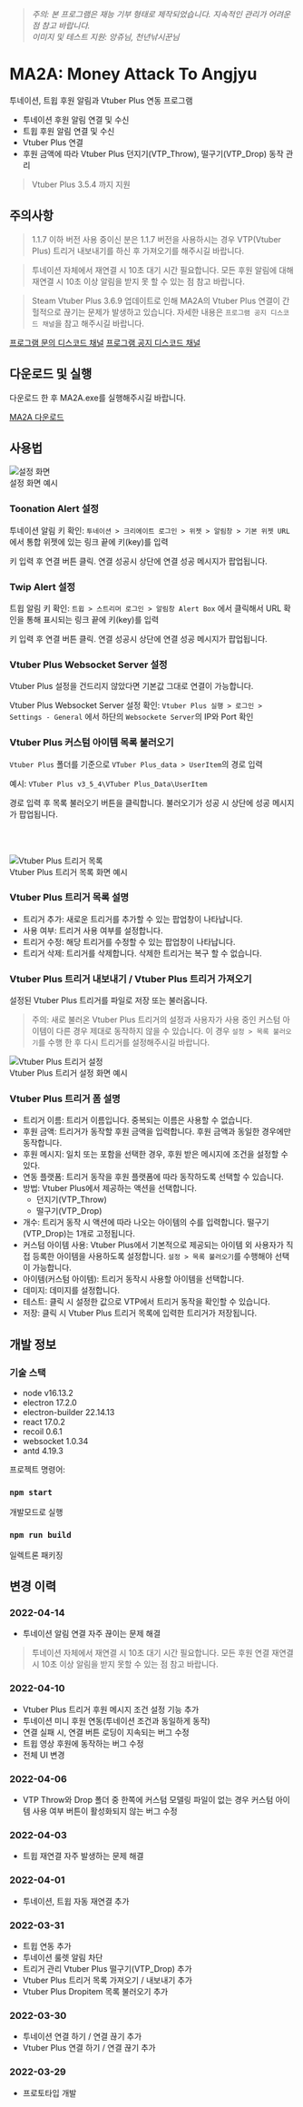 > *주의: 본 프로그램은 재능 기부 형태로 제작되었습니다. 지속적인 관리가 어려운 점 참고 바랍니다.*         
> *이미지 및 테스트 지원: 앙쥬님, 천년낚시꾼님*

# MA2A: Money Attack To Angjyu 

투네이션, 트윕 후원 알림과 Vtuber Plus 연동 프로그램        

- 투네이션 후원 알림 연결 및 수신
- 트윕 후원 알림 연결 및 수신
- Vtuber Plus 연결
- 후원 금액에 따라 Vtuber Plus 던지기(VTP_Throw), 떨구기(VTP_Drop) 동작 관리

> Vtuber Plus 3.5.4 까지 지원

## 주의사항

> 1.1.7 이하 버전 사용 중이신 분은 1.1.7 버전을 사용하시는 경우 VTP(Vtuber Plus) 트리거 내보내기를 하신 후 가져오기를 해주시길 바랍니다.

> 투네이션 자체에서 재연결 시 10초 대기 시간 필요합니다. 모든 후원 알림에 대해 재연결 시 10초 이상 알림을 받지 못 할 수 있는 점 참고 바랍니다.

> Steam Vtuber Plus 3.6.9 업데이트로 인해 MA2A의 Vtuber Plus 연결이 간헐적으로 끊기는 문제가 발생하고 있습니다. 자세한 내용은 `프로그램 공지 디스코드 채널`을 참고 해주시길 바랍니다.

[프로그램 문의 디스코드 채널](https://discord.gg/9TTw7nnhYp)
[프로그램 공지 디스코드 채널](https://discord.gg/mwNV489R)

## 다운로드 및 실행

다운로드 한 후 MA2A.exe를 실행해주시길 바랍니다.

[MA2A 다운로드](https://github.com/baemi/MA2A/releases)

## 사용법

![설정 화면](./img/001.png)     
설정 화면 예시

### Toonation Alert 설정

투네이션 알림 키 확인: `투네이션 > 크리에이트 로그인 > 위젯 > 알림창 > 기본 위젯 URL` 에서 통합 위젯에 있는 링크 끝에 키(key)를 입력

키 입력 후 연결 버튼 클릭. 연결 성공시 상단에 연결 성공 메시지가 팝업됩니다.

### Twip Alert 설정

트윕 알림 키 확인: `트윕 > 스트리머 로그인 > 알림창 Alert Box` 에서 클릭해서 URL 확인을 통해 표시되는 링크 끝에 키(key)를 입력

키 입력 후 연결 버튼 클릭. 연결 성공시 상단에 연결 성공 메시지가 팝업됩니다.

### Vtuber Plus Websocket Server 설정

Vtuber Plus 설정을 건드리지 않았다면 기본값 그대로 연결이 가능합니다.

Vtuber Plus Websocket Server 설정 확인: `Vtuber Plus 실행 > 로그인 > Settings - General` 에서 하단의 `Websockete Server`의 IP와 Port 확인

### Vtuber Plus 커스텀 아이템 목록 불러오기

`Vtuber Plus` 폴더를 기준으로 `VTuber Plus_data > UserItem`의 경로 입력

예시: `VTuber Plus v3_5_4\VTuber Plus_Data\UserItem`

경로 입력 후 목록 불러오기 버튼을 클릭합니다. 불러오기가 성공 시 상단에 성공 메시지가 팝업됩니다.

<br />
<br />

![Vtuber Plus 트리거 목록](./img/002.png)       
Vtuber Plus 트리거 목록 화면 예시

### Vtuber Plus 트리거 목록 설명

- 트리거 추가: 새로운 트리거를 추가할 수 있는 팝업창이 나타납니다.
- 사용 여부: 트리거 사용 여부를 설정합니다.
- 트리거 수정: 해당 트리거를 수정할 수 있는 팝업창이 나타납니다.
- 트리거 삭제: 트리거를 삭제합니다. 삭제한 트리거는 복구 할 수 없습니다.

### Vtuber Plus 트리거 내보내기 / Vtuber Plus 트리거 가져오기

설정된 Vtuber Plus 트리거를 파일로 저장 또는 불러옵니다.

> 주의: 새로 불러온 Vtuber Plus 트리거의 설정과 사용자가 사용 중인 커스텀 아이템이 다른 경우 제대로 동작하지 않을 수 있습니다. 이 경우 `설정 > 목록 불러오기`를 수행 한 후 다시 트리거를 설정해주시길 바랍니다.


![Vtuber Plus 트리거 설정](./img/003.png)       
Vtuber Plus 트리거 설정 화면 예시

### Vtuber Plus 트리거 폼 설명
- 트리거 이름: 트리거 이름입니다. 중복되는 이름은 사용할 수 없습니다.
- 후원 금액: 트리거가 동작할 후원 금액을 입력합니다. 후원 금액과 동일한 경우에만 동작합니다.
- 후원 메시지: 일치 또는 포함을 선택한 경우, 후원 받은 메시지에 조건을 설정할 수 있다.
- 연동 플랫폼: 트리거 동작을 후원 플랫폼에 따라 동작하도록 선택할 수 있습니다.
- 방법: Vtuber Plus에서 제공하는 액션을 선택합니다.
    - 던지기(VTP_Throw)
    - 떨구기(VTP_Drop)
- 개수: 트리거 동작 시 액션에 따라 나오는 아이템의 수를 입력합니다. 떨구기(VTP_Drop)는 1개로 고정됩니다.
- 커스텀 아이템 사용: Vtuber Plus에서 기본적으로 제공되는 아이템 외 사용자가 직접 등록한 아이템을 사용하도록 설정합니다. `설정 > 목록 불러오기`를 수행해야 선택이 가능합니다.
- 아이템(커스텀 아이템): 트리거 동작시 사용할 아이템을 선택합니다.
- 데미지: 데미지를 설정합니다.
- 테스트: 클릭 시 설정한 값으로 VTP에서 트리거 동작을 확인할 수 있습니다.
- 저장: 클릭 시 Vtuber Plus 트리거 목록에 입력한 트리거가 저장됩니다.


## 개발 정보

### 기술 스택

- node v16.13.2
- electron 17.2.0
- electron-builder 22.14.13
- react 17.0.2
- recoil 0.6.1
- websocket 1.0.34
- antd 4.19.3

프로젝트 명령어:

### `npm start`

개발모드로 실행

### `npm run build`

일렉트론 패키징


## 변경 이력

### 2022-04-14

- 투네이션 알림 연결 자주 끊이는 문제 해결
> 투네이션 자체에서 재연결 시 10초 대기 시간 필요합니다. 모든 후원 연결 재연결 시 10초 이상 알림을 받지 못할 수 있는 점 참고 바랍니다.

### 2022-04-10

- Vtuber Plus 트리거 후원 메시지 조건 설정 기능 추가
- 투네이션 미니 후원 연동(투네이션 조건과 동일하게 동작)
- 연결 실패 시, 연결 버튼 로딩이 지속되는 버그 수정
- 트윕 영상 후원에 동작하는 버그 수정
- 전체 UI 변경


### 2022-04-06

- VTP Throw와 Drop 폴더 중 한쪽에 커스텀 모델링 파일이 없는 경우 커스텀 아이템 사용 여부 버튼이 활성화되지 않는 버그 수정


### 2022-04-03

- 트윕 재연결 자주 발생하는 문제 해결


### 2022-04-01

- 투네이션, 트윕 자동 재연결 추가


### 2022-03-31

- 트윕 연동 추가
- 투네이션 룰렛 알림 차단
- 트리거 관리 Vtuber Plus 떨구기(VTP_Drop) 추가
- Vtuber Plus 트리거 목록 가져오기 / 내보내기 추가
- Vtuber Plus Dropitem 목록 불러오기 추가


### 2022-03-30

- 투네이션 연결 하기 / 연결 끊기 추가
- Vtuber Plus 연결 하기 / 연결 끊기 추가


### 2022-03-29

- 프로토타입 개발